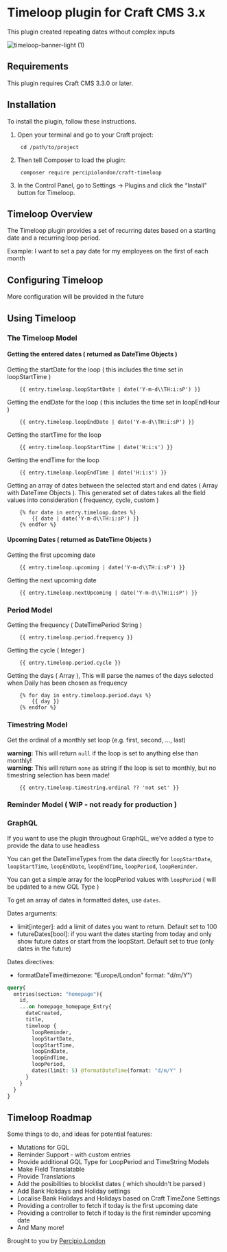 # Timeloop plugin for Craft CMS 3.x

This plugin created repeating dates without complex inputs

![timeloop-banner-light (1)](https://user-images.githubusercontent.com/20947573/117322933-bcbca200-ae8e-11eb-834f-1a2aeba472b6.png)

## Requirements

This plugin requires Craft CMS 3.3.0 or later.

## Installation

To install the plugin, follow these instructions.

1. Open your terminal and go to your Craft project:

        cd /path/to/project

2. Then tell Composer to load the plugin:

        composer require percipiolondon/craft-timeloop

3. In the Control Panel, go to Settings → Plugins and click the “Install” button for Timeloop.

## Timeloop Overview

The Timeloop plugin provides a set of recurring dates based on a starting date and a recurring loop period.

Example: I want to set a pay date for my employees on the first of each month

## Configuring Timeloop

More configuration will be provided in the future

## Using Timeloop

### The Timeloop Model

#### Getting the entered dates ( returned as DateTime Objects )

Getting the startDate for the loop ( this includes the time set in loopStartTime )
```twig
    {{ entry.timeloop.loopStartDate | date('Y-m-d\\TH:i:sP') }}
```

Getting the endDate for the loop ( this includes the time set in loopEndHour )
```twig
    {{ entry.timeloop.loopEndDate | date('Y-m-d\\TH:i:sP') }}
```

Getting the startTime for the loop
```twig
    {{ entry.timeloop.loopStartTime | date('H:i:s') }}
```

Getting the endTime for the loop
```twig
    {{ entry.timeloop.loopEndTime | date('H:i:s') }}
```

Getting an array of dates between the selected start and end dates ( Array with DateTime Objects ).
This generated set of dates takes all the field values into consideration ( frequency, cycle, custom )
```twig
    {% for date in entry.timeloop.dates %}
        {{ date | date('Y-m-d\\TH:i:sP') }}
    {% endfor %}
```


#### Upcoming Dates ( returned as DateTime Objects )

Getting the first upcoming date
```twig
    {{ entry.timeloop.upcoming | date('Y-m-d\\TH:i:sP') }}
```

Getting the next upcoming date
```twig
    {{ entry.timeloop.nextUpcoming | date('Y-m-d\\TH:i:sP') }}
```

### Period Model

Getting the frequency ( DateTimePeriod String )
```twig
    {{ entry.timeloop.period.frequency }}
```

Getting the cycle ( Integer )
```twig
    {{ entry.timeloop.period.cycle }}
```

Getting the days ( Array ),
This will parse the names of the days selected when Daily has been chosen as frequency
```twig
    {% for day in entry.timeloop.period.days %}
        {{ day }}
    {% endfor %}
```

### Timestring Model

Get the ordinal of a monthly set loop (e.g. first, second, ..., last)

**warning:** This will return `null` if the loop is set to anything else than monthly!<br>
**warning:** This will return `none` as string if the loop is set to monthly, but no timestring selection has been made!

```twig
    {{ entry.timeloop.timestring.ordinal ?? 'not set' }}
```

### Reminder Model ( WIP - not ready for production )

### GraphQL
If you want to use the plugin throughout GraphQL, we've added a type to provide the data to use headless

You can get the DateTimeTypes from the data directly for `loopStartDate`, `loopStartTime`, `loopEndDate`, `loopEndTime`, `loopPeriod`, `loopReminder`.

You can get a simple array for the loopPeriod values with `loopPeriod` ( will be updated to a new GQL Type )

To get an array of dates in formatted dates, use `dates`.

Dates arguments:
* limit[integer]: add a limit of dates you want to return. Default set to 100
* futureDates[bool]: if you want the dates starting from today and only show future dates or start from the loopStart. Default set to true (only dates in the future)

Dates directives:
* formatDateTime(timezone: "Europe/London" format: "d/m/Y")


```graphql
query{
  entries(section: "homepage"){
    id,
    ...on homepage_homepage_Entry{
      dateCreated,
      title,
      timeloop {
        loopReminder,
        loopStartDate,
        loopStartTime,
        loopEndDate,
        loopEndTime,
        loopPeriod,
        dates(limit: 5) @formatDateTime(format: "d/m/Y" )
      }
    }
  }
}

```

## Timeloop Roadmap

Some things to do, and ideas for potential features:

* Mutations for GQL
* Reminder Support - with custom entries
* Provide additional GQL Type for LoopPeriod and TimeString Models
* Make Field Translatable
* Provide Translations
* Add the posibilities to blocklist dates ( which shouldn't be parsed )
* Add Bank Holidays and Holiday settings
* Localise Bank Holidays and Holidays based on Craft TimeZone Settings
* Providing a controller to fetch if today is the first upcoming date
* Providing a controller to fetch if today is the first reminder upcoming date
* And Many more!


Brought to you by [Percipio.London](https://percipio.london)
